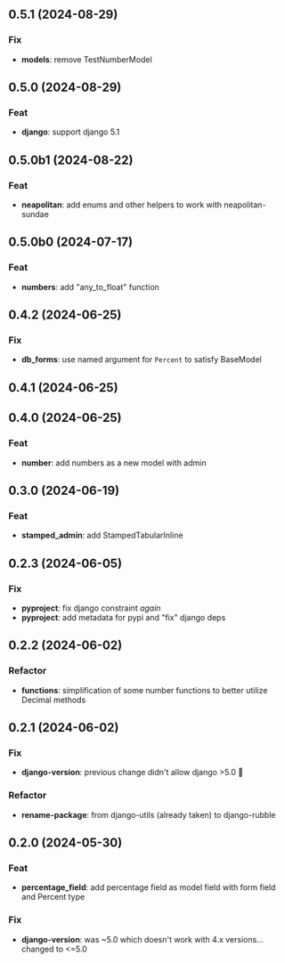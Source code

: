 ## 0.5.1 (2024-08-29)

### Fix

- **models**: remove TestNumberModel

## 0.5.0 (2024-08-29)

### Feat

- **django**: support django 5.1

## 0.5.0b1 (2024-08-22)

### Feat

- **neapolitan**: add enums and other helpers to work with neapolitan-sundae

## 0.5.0b0 (2024-07-17)

### Feat

- **numbers**: add "any_to_float" function

## 0.4.2 (2024-06-25)

### Fix

- **db_forms**: use named argument for `Percent` to satisfy BaseModel

## 0.4.1 (2024-06-25)

## 0.4.0 (2024-06-25)

### Feat

- **number**: add numbers as a new model with admin

## 0.3.0 (2024-06-19)

### Feat

- **stamped_admin**: add StampedTabularInline

## 0.2.3 (2024-06-05)

### Fix

- **pyproject**: fix django constraint *again*
- **pyproject**: add metadata for pypi and "fix" django deps

## 0.2.2 (2024-06-02)

### Refactor

- **functions**: simplification of some number functions to better utilize Decimal methods

## 0.2.1 (2024-06-02)

### Fix

- **django-version**: previous change didn't allow django >5.0 :clown_face:

### Refactor

- **rename-package**: from django-utils (already taken) to django-rubble

## 0.2.0 (2024-05-30)

### Feat

- **percentage_field**: add percentage field as model field with form field and Percent type

### Fix

- **django-version**: was ~5.0 which doesn't work with 4.x versions... changed to <=5.0
